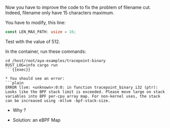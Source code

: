 Now you have to improve the code to fix the problem of filename cut. Indeed, filename only have 15 characters maximum.

You have to modify, this line:
```rust
const LEN_MAX_PATH: usize = 16;
```

Test with the value of 512.

In the container, run these commands:

```plain
cd /host/root/aya-examples/tracepoint-binary
RUST_LOG=info cargo run
```{{exec}}

* You should see an error:
```plain
ERROR llvm: <unknown>:0:0: in function tracepoint_binary i32 (ptr): Looks like the BPF stack limit is exceeded. Please move large on stack variables into BPF per-cpu array map. For non-kernel uses, the stack can be increased using -mllvm -bpf-stack-size.
```
  * Why ?

* Solution: an eBPF Map
